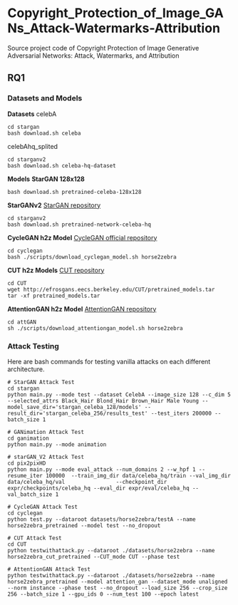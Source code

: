 # Copyright_Protection_of_Image_GANs_Attack-Watermarks-Attribution
Source project code of Copyright Protection of Image Generative Adversarial Networks: Attack, Watermarks, and Attribution




## RQ1
### Datasets and Models

**Datasets**
celebA
```
cd stargan
bash download.sh celeba
```

celebAhq_splited
```
cd starganv2
bash download.sh celeba-hq-dataset
```

**Models**
**StarGAN 128x128**
```
bash download.sh pretrained-celeba-128x128
```
**StarGANv2**
[StarGAN repository](https://github.com/clovaai/stargan-v2)
```
cd starganv2
bash download.sh pretrained-network-celeba-hq
```
**CycleGAN h2z Model**
 [CycleGAN official repository](https://github.com/junyanz/pytorch-CycleGAN-and-pix2pix)
```
cd cyclegan
bash ./scripts/download_cyclegan_model.sh horse2zebra
```
**CUT h2z Models**
 [CUT repository](https://github.com/taesungp/contrastive-unpaired-translation)
```
cd CUT
wget http://efrosgans.eecs.berkeley.edu/CUT/pretrained_models.tar
tar -xf pretrained_models.tar
```
**AttentionGAN h2z Model**
 [AttentionGAN repository](https://github.com/Ha0Tang/AttentionGAN)
```
cd attGAN
sh ./scripts/download_attentiongan_model.sh horse2zebra
```


### Attack Testing

Here are bash commands for testing vanilla attacks on each different architecture.
```
# StarGAN Attack Test
cd stargan
python main.py --mode test --dataset CelebA --image_size 128 --c_dim 5 --selected_attrs Black_Hair Blond_Hair Brown_Hair Male Young --model_save_dir='stargan_celeba_128/models' --result_dir='stargan_celeba_256/results_test' --test_iters 200000 --batch_size 1

# GANimation Attack Test
cd ganimation
python main.py --mode animation

# starGAN_V2 Attack Test
cd pix2pixHD
python main.py --mode eval_attack --num_domains 2 --w_hpf 1 --resume_iter 100000  --train_img_dir data/celeba_hq/train --val_img_dir data/celeba_hq/val                --checkpoint_dir expr/checkpoints/celeba_hq --eval_dir expr/eval/celeba_hq --val_batch_size 1

# CycleGAN Attack Test
cd cyclegan
python test.py --dataroot datasets/horse2zebra/testA --name horse2zebra_pretrained --model test --no_dropout

# CUT Attack Test
cd CUT
python testwithattack.py --dataroot ./datasets/horse2zebra --name horse2zebra_cut_pretrained --CUT_mode CUT --phase test

# AttentionGAN Attack Test
python testwithattack.py --dataroot ./datasets/horse2zebra --name horse2zebra_pretrained --model attention_gan --dataset_mode unaligned --norm instance --phase test --no_dropout --load_size 256 --crop_size 256 --batch_size 1 --gpu_ids 0 --num_test 100 --epoch latest
```
